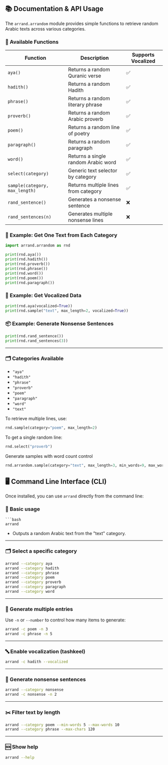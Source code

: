 ## 📚 Documentation & API Usage

The `arrand.arrandom` module provides simple functions to retrieve random Arabic texts across various categories.

### 🧠 Available Functions

| Function                       | Description                          | Supports Vocalized |
| ------------------------------ | ------------------------------------ | ------------------ |
| `aya()`                        | Returns a random Quranic verse       | ✅                  |
| `hadith()`                     | Returns a random Hadith              | ✅                  |
| `phrase()`                     | Returns a random literary phrase     | ✅                  |
| `proverb()`                    | Returns a random Arabic proverb      | ✅                  |
| `poem()`                       | Returns a random line of poetry      | ✅                  |
| `paragraph()`                  | Returns a random paragraph           | ✅                  |
| `word()`                       | Returns a single random Arabic word  | ✅                  |
| `select(category)`             | Generic text selector by category    | ✅                  |
| `sample(category, max_length)` | Returns multiple lines from category | ✅                  |
| `rand_sentence()`              | Generates a nonsense sentence        | ❌                  |
| `rand_sentences(n)`            | Generates multiple nonsense lines    | ❌                  |



### 🔎 Example: Get One Text from Each Category

```python
import arrand.arrandom as rnd

print(rnd.aya())
print(rnd.hadith())
print(rnd.proverb())
print(rnd.phrase())
print(rnd.word())
print(rnd.poem())
print(rnd.paragraph())
```

### 🔄 Example: Get Vocalized Data

```python
print(rnd.aya(vocalized=True))
print(rnd.sample("text", max_length=2, vocalized=True))
```

### 📦 Example: Generate Nonsense Sentences

```python
print(rnd.rand_sentence())
print(rnd.rand_sentences(3))
```

------

### 🗂️ Categories Available

- `"aya"`
- `"hadith"`
- `"phrase"`
- `"proverb"`
- `"poem"`
- `"paragraph"`
- `"word"`
- `"text"`

To retrieve multiple lines, use:

```python
rnd.sample(category="poem", max_length=2)
```

To get a single random line:

```python
rnd.select("proverb")
```

Generate samples with word count control

```python
rnd.arrandom.sample(category="text", max_length=3, min_words=9, max_words=20)
```



## 🖥️ Command Line Interface (CLI)

Once installed, you can use `arrand` directly from the command line:

### 🔧 Basic usage

~~~shell
```bash
arrand
~~~



* Outputs a random Arabic text from the "text" category.

------

### 🗂️ Select a specific category

```bash
arrand --category aya
arrand --category hadith
arrand --category phrase
arrand --category poem
arrand --category proverb
arrand --category paragraph
arrand --category word
```

------

### 🔢 Generate multiple entries

Use `-n` or `--number` to control how many items to generate:

```bash
arrand -c poem -n 3
arrand -c phrase -n 5
```

------

### 🔤 Enable vocalization (tashkeel)

```bash
arrand -c hadith --vocalized
```

------

### 🤪 Generate nonsense sentences

```bash
arrand --category nonsense
arrand -c nonsense -n 2
```

----

### ✂️ Filter text by length

```bash
arrand --category poem --min-words 5 --max-words 10
arrand --category phrase --max-chars 120
```

------

### 🆘 Show help

```bash
arrand --help
```

